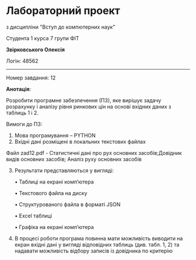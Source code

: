 # Лабораторний проект
з дисципліни "Вступ до компютерних наук"

Студента 1 курса 7 групи ФІТ

**Звірковського Олексія**

Логін: 48562

---

Номер завдання: 12

**Анотація**:

Розробити програмне забезпечення (ПЗ), яке вирішує задачу розрахунку і аналізу рівня ринкових цін на
основі вхідних даних з таблиць 1 і 2.

Вимоги до ПЗ:

1. Мова програмування – PYTHON
2. Вхідні дані розміщені в локальних текстових файлах

 Файл zad12.pdf - Статистичні дані про рух основних засобів;Довідник видів основних засобів; Аналіз руху основних засобів


3. Результати представляються у вигляді:

   • Таблиці на екрані комп’ютера 

   • Текстового файла на диску 

   • Структурованого файла в форматі JSON 

   • Excel таблиці 

   • Графіка на екрані комп’ютера

4. В процесі роботи програма повинна мати можливість виводити на екран вхідні дані у вигляді 
відповідних таблиць (див. табл. 1, 2) та надавати можливість відбору записів із довідника по 
критерію
